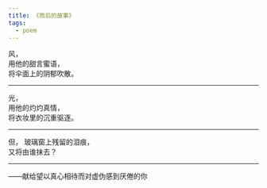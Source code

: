 ```yaml
---
title: 《雨后的故事》
tags:
  - poem
---
```


风， <br>
用他的甜言蜜语， <br>
将伞面上的阴郁吹散。 <br>

---

光， <br>
用他的灼灼真情， <br>
将衣妆里的沉重驱逐。 <br>

---

但，
玻璃窗上残留的泪痕， <br>
又将由谁抹去？ <br>

---

——献给望以真心相待而对虚伪感到厌倦的你